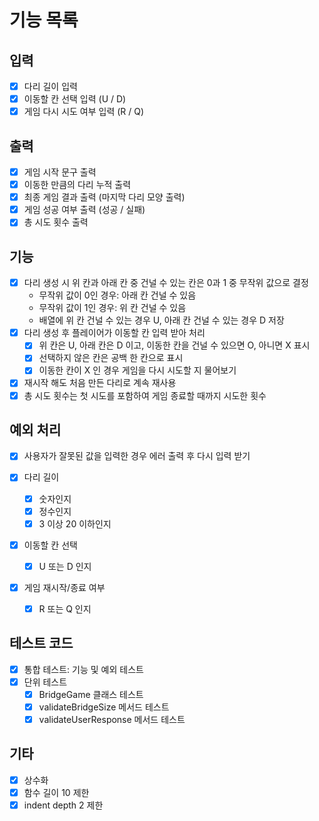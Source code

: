 # 기능 목록

## 입력
  - [x] 다리 길이 입력
  - [x] 이동할 칸 선택 입력 (U / D)
  - [x] 게임 다시 시도 여부 입력 (R / Q)

## 출력
  - [x] 게임 시작 문구 출력
  - [x] 이동한 만큼의 다리 누적 출력
  - [x] 최종 게임 결과 출력 (마지막 다리 모양 출력)
  - [x] 게임 성공 여부 출력 (성공 / 실패)
  - [x] 총 시도 횟수 출력

## 기능
  - [x] 다리 생성 시 위 칸과 아래 칸 중 건널 수 있는 칸은 0과 1 중 무작위 값으로 결정
    - 무작위 값이 0인 경우: 아래 칸 건널 수 있음
    - 무작위 값이 1인 경우: 위 칸 건널 수 있음
    - 배열에 위 칸 건널 수 있는 경우 U, 아래 칸 건널 수 있는 경우 D 저장
  - [x] 다리 생성 후 플레이어가 이동할 칸 입력 받아 처리
    - [x] 위 칸은 U, 아래 칸은 D 이고, 이동한 칸을 건널 수 있으면 O, 아니면 X 표시
    - [x] 선택하지 않은 칸은 공백 한 칸으로 표시
    - [x] 이동한 칸이 X 인 경우 게임을 다시 시도할 지 물어보기
  - [x] 재시작 해도 처음 만든 다리로 계속 재사용
  - [x] 총 시도 횟수는 첫 시도를 포함하여 게임 종료할 때까지 시도한 횟수

## 예외 처리
  - [x] 사용자가 잘못된 값을 입력한 경우 에러 출력 후 다시 입력 받기

  - [x] 다리 길이
    - [x] 숫자인지
    - [x] 정수인지
    - [x] 3 이상 20 이하인지
  
  - [x] 이동할 칸 선택
    - [x] U 또는 D 인지
  
  - [x] 게임 재시작/종료 여부
    - [x] R 또는 Q 인지

## 테스트 코드
  - [x] 통합 테스트: 기능 및 예외 테스트
  - [x] 단위 테스트
    - [x] BridgeGame 클래스 테스트
    - [x] validateBridgeSize 메서드 테스트
    - [x] validateUserResponse 메서드 테스트

## 기타
  - [x] 상수화
  - [x] 함수 길이 10 제한
  - [x] indent depth 2 제한
